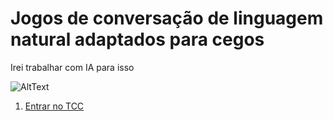 # Jogos de conversação de linguagem natural adaptados para cegos

Irei trabalhar com IA para isso

![AltText](https://github.com/JeanPaulo-Eletron/MeuTCCdeCienciaDaComputacao/capa.png)

1. [Entrar no TCC](Capítulos/SUMARIO.MD)
